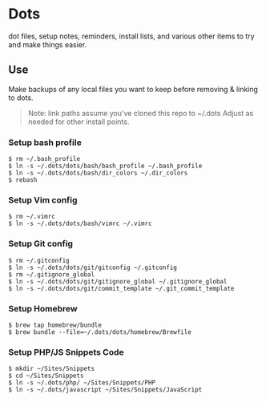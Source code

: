 # Dots

dot files, setup notes, reminders, install lists, and various other items to try and make things easier.


## Use

Make backups of any local files you want to keep before removing & linking to dots.

> Note: link paths assume you've cloned this repo to ~/.dots Adjust as needed for other install points. 


### Setup bash profile
```
$ rm ~/.bash_profile
$ ln -s ~/.dots/dots/bash/bash_profile ~/.bash_profile
$ ln -s ~/.dots/dots/bash/dir_colors ~/.dir_colors
$ rebash
```

### Setup Vim config
```
$ rm ~/.vimrc
$ ln -s ~/.dots/dots/bash/vimrc ~/.vimrc
```

### Setup Git config
```
$ rm ~/.gitconfig
$ ln -s ~/.dots/dots/git/gitconfig ~/.gitconfig
$ rm ~/.gitignore_global
$ ln -s ~/.dots/dots/git/gitignore_global ~/.gitignore_global
$ ln -s ~/.dots/dots/git/commit_template ~/.git_commit_template
```

### Setup Homebrew
```
$ brew tap homebrew/bundle
$ brew bundle --file=~/.dots/dots/homebrew/Brewfile
```

### Setup PHP/JS Snippets Code
```
$ mkdir ~/Sites/Snippets
$ cd ~/Sites/Snippets
$ ln -s ~/.dots/php/ ~/Sites/Snippets/PHP
$ ln -s ~/.dots/javascript ~/Sites/Snippets/JavaScript
```